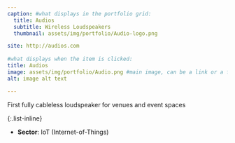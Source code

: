 ```yaml
---
caption: #what displays in the portfolio grid:
  title: Audios
  subtitle: Wireless Loudspeakers
  thumbnail: assets/img/portfolio/Audio-logo.png

site: http://audios.com
  
#what displays when the item is clicked:
title: Audios
image: assets/img/portfolio/Audio.png #main image, can be a link or a file in assets/img/portfolio
alt: image alt text

---
```

First fully cableless loudspeaker for venues and event spaces

{:.list-inline} 
- **Sector**: IoT (Internet-of-Things)

